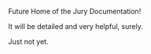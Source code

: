 Future Home of the Jury Documentation!

It will be detailed and very helpful, surely. 

Just not yet.
 
 
